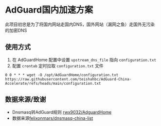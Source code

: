 # AdGuard国内加速方案

此项目初忠是为了将国内网站走国内DNS，国外网站（漏网之鱼）走国外无污染的加密DNS

## 使用方式

1. 在 AdGuardHome 配置中设置 `upstream_dns_file` 指向 `configuration.txt`
2. 配置 `crontab` 定时拉取 `configuration.txt` 文件
```
0 0 * * * wget -O /opt/AdGuardHome/configuration.txt https://raw.githubusercontent.com/teishahbc/AdGuard-China-Accelerate/refs/heads/main/configuration.txt
```

## 数据来源/致谢

- Dnsmasq转AdGuard规则 [rwx9032/AdguardHome](https://github.com/rwx9032/AdguardHome)
- 数据来源[felixonmars/dnsmasq-china-list](https://github.com/felixonmars/dnsmasq-china-list)
